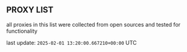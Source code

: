 ## PROXY LIST

all proxies in this list were collected from open sources and tested for functionality

last update: `2025-02-01 13:20:00.667210+00:00` UTC
